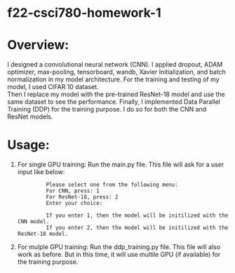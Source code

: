 # f22-csci780-homework-1

Overview:
=========
I designed a convolutional neural network (CNN).
I applied dropout, ADAM optimizer, max-pooling, tensorboard, wandb, Xavier Initialization, and batch normalization in my model architecture.
For the training and testing of my model, I used CIFAR 10 dataset.  
Then I replace my model with the pre-trained ResNet-18 model and use the same dataset to see the performance. 
Finally, I implemented Data Parallel Training (DDP) for the training purpose. I do so for both the CNN and ResNet models.

Usage:
=====
1. For single GPU training:
		Run the main.py file.
				This file will ask for a user input like below:
				
				Please select one from the following menu:
				For CNN, press: 1
				For ResNet-18, press: 2
				Enter your choice:
				
				If you enter 1, then the model will be initilized with the CNN model.
				If you enter 2, then the model will be initilized with the ResNet-18 model.
				
2. For mulple GPU training:
		Run the ddp_training.py file.
				This file will also work as before. 
				But in this time, it will use multile GPU (if available) for the training purpose.  
